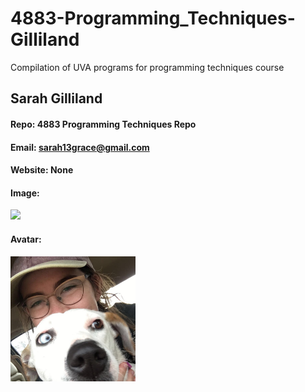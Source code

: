 # 4883-Programming_Techniques-Gilliland
Compilation of UVA programs for programming techniques course

## Sarah Gilliland
#### Repo: 4883 Programming Techniques Repo
#### Email: sarah13grace@gmail.com
#### Website: None
#### Image:
<img src="JamesonsFlowers2.jpg" width="300">

#### Avatar:
<img src="Images/withZoeAvatar.jpg" width="200">
